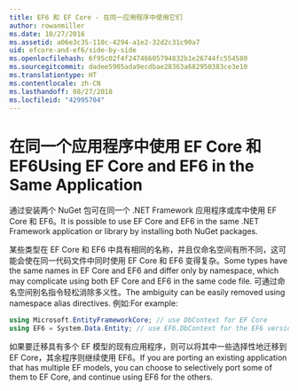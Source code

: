 ```yaml
---
title: EF6 和 EF Core - 在同一应用程序中使用它们
author: rowanmiller
ms.date: 10/27/2016
ms.assetid: a06e3c35-110c-4294-a1e2-32d2c31c90a7
uid: efcore-and-ef6/side-by-side
ms.openlocfilehash: 6f95c02f4f24746605794832b1e26744fc554580
ms.sourcegitcommit: dadee5905ada9ecdbae28363a682950383ce3e10
ms.translationtype: HT
ms.contentlocale: zh-CN
ms.lasthandoff: 08/27/2018
ms.locfileid: "42995704"
---
```

# <a name="using-ef-core-and-ef6-in-the-same-application"></a><span data-ttu-id="d0de1-102">在同一个应用程序中使用 EF Core 和 EF6</span><span class="sxs-lookup"><span data-stu-id="d0de1-102">Using EF Core and EF6 in the Same Application</span></span>

<span data-ttu-id="d0de1-103">通过安装两个 NuGet 包可在同一个 .NET Framework 应用程序或库中使用 EF Core 和 EF6。</span><span class="sxs-lookup"><span data-stu-id="d0de1-103">It is possible to use EF Core and EF6 in the same .NET Framework application or library by installing both NuGet packages.</span></span>

<span data-ttu-id="d0de1-104">某些类型在 EF Core 和 EF6 中具有相同的名称，并且仅命名空间有所不同，这可能会使在同一代码文件中同时使用 EF Core 和 EF6 变得复杂。</span><span class="sxs-lookup"><span data-stu-id="d0de1-104">Some types have the same names in EF Core and EF6 and differ only by namespace, which may complicate using both EF Core and EF6 in the same code file.</span></span> <span data-ttu-id="d0de1-105">可通过命名空间别名指令轻松消除多义性。</span><span class="sxs-lookup"><span data-stu-id="d0de1-105">The ambiguity can be easily removed using namespace alias directives.</span></span> <span data-ttu-id="d0de1-106">例如:</span><span class="sxs-lookup"><span data-stu-id="d0de1-106">For example:</span></span>

``` csharp
using Microsoft.EntityFrameworkCore; // use DbContext for EF Core
using EF6 = System.Data.Entity; // use EF6.DbContext for the EF6 version
```

<span data-ttu-id="d0de1-107">如果要迁移具有多个 EF 模型的现有应用程序，则可以将其中一些选择性地迁移到 EF Core，其余程序则继续使用 EF6。</span><span class="sxs-lookup"><span data-stu-id="d0de1-107">If you are porting an existing application that has multiple EF models, you can choose to selectively port some of them to EF Core, and continue using EF6 for the others.</span></span>
